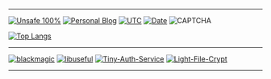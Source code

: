 ------

[![Unsafe 100%](https://img.shields.io/badge/unsafe-100%25-orange?style=for-the-badge)](https://pkg.go.dev/unsafe)
[![Personal Blog](https://badge3.vlue.dev/badge/forthebadge?message=blog&color=44cc11)](https://vlue.dev/)
[![UTC](https://time.vlue.dev/api/badge?tz=UTC&version=0&color=44cc11)](https://time.vlue.dev)
[![Date](https://time.vlue.dev/api/badge?tz=Asia/Seoul&version=0&color=44cc11)](https://time.vlue.dev)
![CAPTCHA](https://captcha.lmmt.eu.org/)

[![Top Langs](https://github-readme-stats.vercel.app/api/top-langs/?username=lemon-mint&theme=dracula&layout=compact)](https://github.com/lemon-mint?tab=repositories)

------

[![blackmagic](https://github-readme-stats.vercel.app/api/pin/?username=lemon-mint&theme=dracula&repo=blackmagic)](https://github.com/lemon-mint/blackmagic)
[![libuseful](https://github-readme-stats.vercel.app/api/pin/?username=lemon-mint&theme=dracula&repo=libuseful)](https://github.com/lemon-mint/libuseful)
[![Tiny-Auth-Service](https://github-readme-stats.vercel.app/api/pin/?username=lemon-mint&theme=dracula&repo=gopkg.eu.org)](https://github.com/lemon-mint/gopkg.eu.org)
[![Light-File-Crypt](https://github-readme-stats.vercel.app/api/pin/?username=lemon-mint&theme=dracula&repo=Light-File-Crypt)](https://github.com/lemon-mint/Light-File-Crypt)

------
